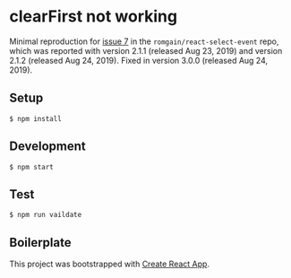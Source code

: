 # clearFirst not working

Minimal reproduction for [issue 7](https://github.com/romgain/react-select-event/issues/7) in the `romgain/react-select-event` repo, which was reported with version 2.1.1 (released Aug 23, 2019) and version 2.1.2 (released Aug 24, 2019). Fixed in version 3.0.0 (released Aug 24, 2019).

## Setup

`$ npm install`

## Development

`$ npm start`

## Test

`$ npm run vaildate`

## Boilerplate

This project was bootstrapped with [Create React App](https://github.com/facebook/create-react-app).
